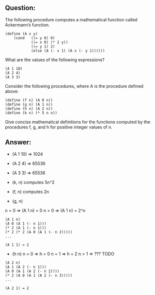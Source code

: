 ## Question:

The following procedure computes a mathematical function called Ackermann’s function.

```
(define (A x y)
    (cond   ((= y 0) 0)
            ((= x 0) (* 2 y))
            ((= y 1) 2)
            (else (A (- x 1) (A x (- y 1))))))
```

What are the values of the following expressions?

```
(A 1 10)
(A 2 4)
(A 3 3)
```

Consider the following procedures, where A is the procedure defined above:

```
(define (f n) (A 0 n))
(define (g n) (A 1 n))
(define (h n) (A 2 n))
(define (k n) (* 5 n n))
```

Give concise mathematical definitions for the functions computed by the procedures f, g, and h for positive integer values of n.

## Answer:

- (A 1 10) => 1024
- (A 2 4) => 65536
- (A 3 3) => 65536

- (k, n) computes 5n^2
- (f, n) computes 2n
- (g, n)

n = 0 => (A 1 n) = 0
n > 0 => (A 1 n) = 2^n

```
(A 1 n)
(A 0 (A 1 (- n 1)))
(* 2 (A 1 (- n 1)))
(* 2 (* 2 (A 0 (A 1 (- n 2)))))
...

(A 1 1) = 2
```

- (h n)
  n = 0 => h = 0
  n = 1 => h = 2
  n > 1 => ??? TODO

```
(A 2 n)
(A 1 (A 2 (- n 1)))
(A 0 (A 1 (A 2 (- n 2))))
(* 2 (A 0 (A 1 (A 2 (- n 3)))))
...

(A 2 1) = 2
```
